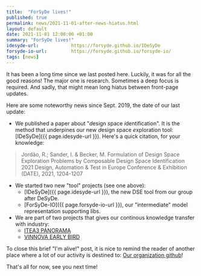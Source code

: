 ```yaml
---
title:  "ForSyDe lives!"
published: true
permalink: news/2021-11-01-after-news-hiatus.html
layout: default
date: 2021-11-01 12:00:00 +01:00
summary: "ForSyDe lives!"
idesyde-url:			https://forsyde.github.io/IDeSyDe
forsyde-io-url:         https://forsyde.github.io/forsyde-io/
tags: [news]
---
```


It has been a long time since we last posted here. Luckily, it was for all the good reasons!
The major one is research. Sometimes a deep focus is required. And sadly, that might mean long hiatus between front-page updates.

Here are some noteworthy news since Sept. 2019, the date of our last update:

* We published a paper about "*d*esign *s*pace *i*dentification". It is the method that underpines our new *d*esign *s*pace *e*xploration tool: [IDeSyDe]({{ page.idesyde-url }}).
  Here's a quick citation, for your knowledge:
 > Jordão, R.; Sander, I. & Becker, M.
 > Formulation of Design Space Exploration Problems by Composable Design Space Identification 
 > 2021 Design, Automation & Test in Europe Conference & Exhibition (DATE), 2021, 1204-1207 
* We started two new "tool" projects (see one above):
   - [IDeSyDe]({{ page.idesyde-url }}), the new DSE tool from our group after DeSyDe.
   - [ForSyDe-IO]({{ page.forsyde-io-url }}), our "intermediate" model representation supporting libs.
* We are part of two projects that gives our continous knowledge transfer with industry:
   - [ITEA3 PANORAMA](https://panorama-research.org/)
   - [VINNOVA EARLY BIRD](https://www.vinnova.se/en/p/early-bird---seamless-system-design-from-concept-phase-to-implementation/)

To close this brief "I'm alive!" post, it is nice to remind the reader of another place where
a lot of our activity is destined to: [Our organization github](https://github.com/forsyde)!

That's all for now, see you next time!
